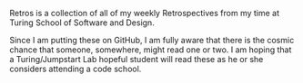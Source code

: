 Retros is a collection of all of my weekly Retrospectives from my time at
Turing School of Software and Design.

Since I am putting these on GitHub, I am fully aware that there is the cosmic
chance that someone, somewhere, might read one or two. I am hoping that a
Turing/Jumpstart Lab hopeful student will read these as he or she considers
attending a code school.
